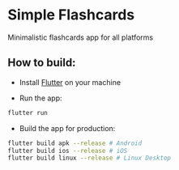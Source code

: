 # Simple Flashcards

Minimalistic flashcards app for all platforms

## How to build:

- Install [Flutter](https://flutter.dev) on your machine

- Run the app:

```sh
flutter run
```

- Build the app for production:

```sh
flutter build apk --release # Android
flutter build ios --release # iOS
flutter build linux --release # Linux Desktop
```